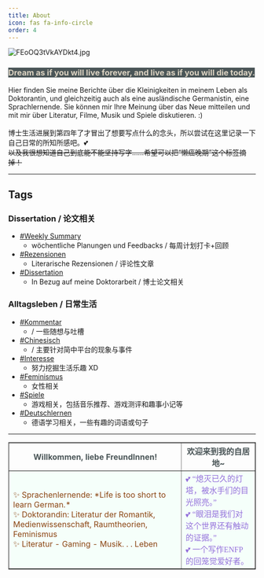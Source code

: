 ```yaml
---
title: About
icon: fas fa-info-circle
order: 4
---
```


![FEoOQ3tVkAYDkt4.jpg](https://s2.loli.net/2022/10/18/GPfyHUC7mMI92SO.jpg)
### <font style="background:#4B5658"> <font style="color:#DCD3C2">Dream as if you will live forever, and live as if you will die today.</font></font>
Hier finden Sie meine Berichte über die Kleinigkeiten in meinem Leben als Doktorantin, und gleichzeitig auch als eine ausländische Germanistin, eine Sprachlernende.
Sie können mir Ihre Meinung über das Neue mitteilen und mit mir über Literatur, Filme, Musik und Spiele diskutieren. :)<br><br>
博士生活进展到第四年了才冒出了想要写点什么的念头，所以尝试在这里记录一下自己日常的所知所感吧。💕<br>
~~以及我很想知道自己到底能不能坚持写字……希望可以把“懒癌晚期”这个标签摘掉！~~

 ---
 
## Tags
### Dissertation / 论文相关
- [#Weekly Summary](https://sommer0708.github.io/tags/weekly-summary/) 
	- wöchentliche Planungen und Feedbacks / 每周计划打卡+回顾
- [#Rezensionen](https://sommer0708.github.io/tags/rezension/) 
	- Literarische Rezensionen / 评论性文章
- [#Dissertation](https://sommer0708.github.io/tags/dissertation/) 
	- In Bezug auf meine Doktorarbeit / 博士论文相关

### Alltagsleben / 日常生活
- [#Kommentar](https://sommer0708.github.io/tags/kommentar/) 
	-  / 一些随想与吐槽
- [#Chinesisch](https://sommer0708.github.io/tags/chinesisch/) 
	- / 主要针对简中平台的现象与事件
- [#Interesse](https://sommer0708.github.io/tags/interesse/) 
	- 努力挖掘生活乐趣 XD
- [#Feminismus](https://sommer0708.github.io/tags/feminismus/)
	- 女性相关
- [#Spiele](https://sommer0708.github.io/tags/spiele/) 
	- 游戏相关，包括音乐推荐、游戏测评和趣事小记等
- [#Deutschlernen](https://sommer0708.github.io/tags/deutschlernen/) 
  - 德语学习相关，一些有趣的词语或句子

 ---
 
 <table border="1" cellspacing="0" cellpadding="2" width="auto" height="auto">
    <tr align="center">
      	<th><font style="color:#4B5658">Willkommen, liebe FreundInnen!</font></th>
	<th><font style="color:#4B5658">欢迎来到我的自居地~ </font></th>
    </tr>
        <tr >
        <td bgcolor=mintcream><font color=saddlebrown>✨ Sprachenlernende: *Life is too short to learn German.*<br>✨ Doktorandin: Literatur der Romantik, Medienwissenschaft, Raumtheorien, Feminismus<br>✨ Literatur - Gaming - Musik. . . Leben</font></td>
        <td bgcolor=mintcream><font face="calibri" color=mediumpurple>💕 “熄灭已久的灯塔，被水手们的目光照亮。”<br>💕 “眼泪是我们对这个世界还有触动的证据。”<br>💕 一个写作ENFP的回笼觉爱好者。</font></td>
    </tr>

